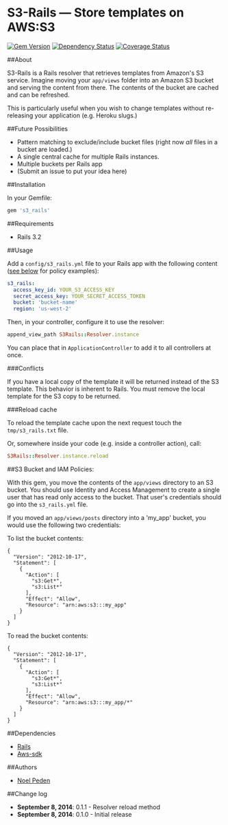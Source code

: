 S3-Rails &mdash; Store templates on AWS:S3
===================================================

[![Gem
Version](https://badge.fury.io/rb/s3_rails.png)](http://badge.fury.io/rb/s3_rails)
[![Dependency Status](https://gemnasium.com/straydogstudio/s3_rails.png?branch=master)](https://gemnasium.com/straydogstudio/s3_rails)
[![Coverage Status](https://coveralls.io/repos/straydogstudio/s3_rails/badge.png)](https://coveralls.io/r/straydogstudio/s3_rails)

##About

S3-Rails is a Rails resolver that retrieves templates from Amazon's S3 service. Imagine moving your `app/views` folder into an Amazon S3 bucket and serving the content from there. The contents of the bucket are cached and can be refreshed.

This is particularly useful when you wish to change templates without re-releasing your application (e.g. Heroku slugs.)

##Future Possibilities

- Pattern matching to exclude/include bucket files (right now *all* files in a bucket are loaded.)
- A single central cache for multiple Rails instances.
- Multiple buckets per Rails app
- (Submit an issue to put your idea here)

##Installation

In your Gemfile:

```ruby
gem 's3_rails'
```

##Requirements

* Rails 3.2

##Usage

Add a `config/s3_rails.yml` file to your Rails app with the following content ([see below](#s3-bucket-and-iam-policies) for policy examples):

```yaml
s3_rails:
  access_key_id: YOUR_S3_ACCESS_KEY
  secret_access_key: YOUR_SECRET_ACCESS_TOKEN
  bucket: 'bucket-name'
  region: 'us-west-2'
```

Then, in your controller, configure it to use the resolver:

```ruby
append_view_path S3Rails::Resolver.instance
```

You can place that in `ApplicationController` to add it to all controllers at once.

###Conflicts

If you have a local copy of the template it will be returned instead of the S3 template. This behavior is inherent to Rails. You must remove the local template for the S3 copy to be returned.

###Reload cache

To reload the template cache upon the next request touch the `tmp/s3_rails.txt` file.

Or, somewhere inside your code (e.g. inside a controller action), call:

```ruby
S3Rails::Resolver.instance.reload
```

##S3 Bucket and IAM Policies:

With this gem, you move the contents of the `app/views` directory to an S3 bucket. You should use Identity and Access Management to create a single user that has read only access to the bucket. That user's credentials should go into the `s3_rails.yml` file.

If you moved an `app/views/posts` directory into a 'my_app' bucket, you would use the following two credentials:

To list the bucket contents:

```
{
  "Version": "2012-10-17",
  "Statement": [
    {
      "Action": [
        "s3:Get*",
        "s3:List*"
      ],
      "Effect": "Allow",
      "Resource": "arn:aws:s3:::my_app"
    }
  ]
}
```

To read the bucket contents:

```
{
  "Version": "2012-10-17",
  "Statement": [
    {
      "Action": [
        "s3:Get*",
        "s3:List*"
      ],
      "Effect": "Allow",
      "Resource": "arn:aws:s3:::my_app/*"
    }
  ]
}
```

##Dependencies

- [Rails](https://github.com/rails/rails)
- [Aws-sdk](http://aws.amazon.com/sdk-for-ruby/)

##Authors

* [Noel Peden](https://github.com/straydogstudio)

##Change log

- **September 8, 2014**: 0.1.1 - Resolver reload method
- **September 8, 2014**: 0.1.0 - Initial release
